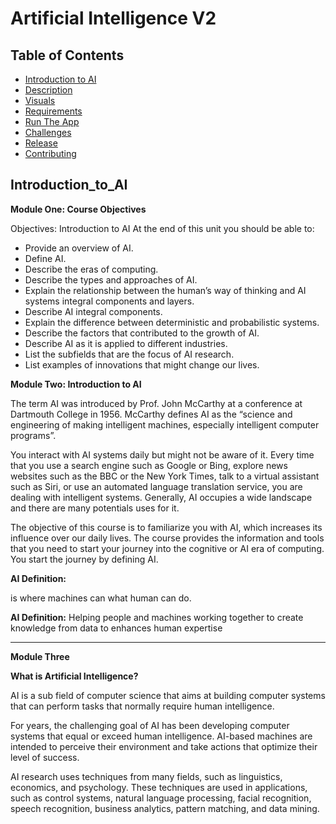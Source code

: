 # Artificial Intelligence V2

## Table of Contents

* [Introduction to AI](#Introduction_to_AI)
* [Description](#Description)
* [Visuals](#Visuals)
* [Requirements](#Requirements)
* [Run The App](#Run_The_App)
* [Challenges](#Challenges)
* [Release](#Release)
* [Contributing](#Contributing)

<!-- * [V2 Features](#V2_Features) -->

## Introduction_to_AI

**Module One: Course Objectives**

Objectives: Introduction to AI
At the end of this unit you should be able to:

* Provide an overview of AI.
* Define AI.
* Describe the eras of computing.
* Describe the types and approaches of AI.
* Explain the relationship between the human’s way of thinking and AI systems integral components and layers.
* Describe AI integral components.
* Explain the difference between deterministic and probabilistic systems.
* Describe the factors that contributed to the growth of AI.
* Describe AI as it is applied to different industries.
* List the subfields that are the focus of AI research.
* List examples of innovations that might change our lives.

**Module Two: Introduction to AI**

The term AI was introduced by Prof. John McCarthy at a conference at Dartmouth College in 1956. McCarthy defines AI as the “science and engineering of making intelligent machines, especially intelligent computer programs”.

You interact with AI systems daily but might not be aware of it. Every time that you use a search engine such as Google or Bing, explore news websites such as the BBC or the New York Times, talk to a virtual assistant such as Siri, or use an automated language translation service, you are dealing with intelligent systems. Generally, AI occupies a wide landscape and there are many potentials uses for it.

The objective of this course is to familiarize you with AI, which increases its influence over our daily lives. The course provides the information and tools that you need to start your journey into the cognitive or AI era of computing. You start the journey by defining AI.

**AI Definition:** 

is where machines can what human can do.

**AI Definition:** 
Helping people and machines working together to create knowledge from data to enhances human expertise 

<hr /> 

**Module Three**

**What is Artificial Intelligence?**

AI is a sub field of computer science that aims at building computer systems that can perform tasks that normally require human intelligence.

For years, the challenging goal of AI has been developing computer systems that equal or exceed human intelligence. AI-based machines are intended to perceive their environment and take actions that optimize their level of success.

AI research uses techniques from many fields, such as linguistics, economics, and psychology. These techniques are used in applications, such as control systems, natural language processing, facial recognition, speech recognition, business analytics, pattern matching, and data mining.